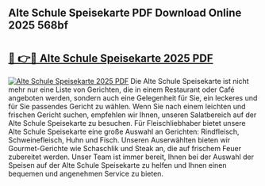 ## Alte Schule Speisekarte PDF Download Online 2025 568bf

# <h2><a href="http://gc5ken.nevu.top/?p=Alte+Schule+Speisekarte">🔗 👉🔴 Alte Schule Speisekarte 2025 PDF</a></h2>

[![Alte Schule Speisekarte 2025 PDF](https://i.imgur.com/dBaPXMq.png)](http://gc5ken.nevu.top/?p=Alte+Schule+Speisekarte)
Die Alte Schule Speisekarte ist nicht mehr nur eine Liste von Gerichten, die in einem Restaurant oder Café angeboten werden, sondern auch eine Gelegenheit für Sie, ein leckeres und für Sie passendes Gericht zu wählen. Wenn Sie nach einem leichten und frischen Gericht suchen, empfehlen wir Ihnen, unseren Salatbereich auf der Alte Schule Speisekarte zu besuchen. Für Fleischliebhaber bietet unsere Alte Schule Speisekarte eine große Auswahl an Gerichten: Rindfleisch, Schweinefleisch, Huhn und Fisch. Unseren Auserwählten bieten wir Gourmet-Gerichte wie Schaschlik und Steak an, die auf frischem Feuer zubereitet werden. Unser Team ist immer bereit, Ihnen bei der Auswahl der Speisen auf der Alte Schule Speisekarte zu helfen und Ihnen einen bequemen und angenehmen Service zu bieten.
